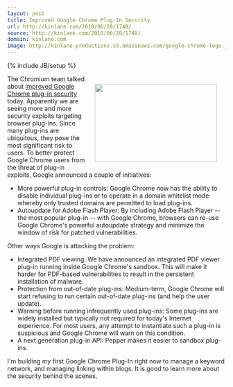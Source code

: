 ```yaml
---
layout: post
title: Improved Google Chrome Plug-In Security
url: http://kinlane.com/2010/06/28/1748/
source: http://kinlane.com/2010/06/28/1748/
domain: kinlane.com
image: http://kinlane-productions.s3.amazonaws.com/google-chrome-logo.jpg
---
```

{% include JB/setup %}<p><img class="alignnone" style="padding: 20px;" title="Google Chrome" src="http://kinlane-productions.s3.amazonaws.com/google-chrome-logo.jpg" alt="" width="282" height="180" align="right" />The Chromium team talked about <a href="http://blog.chromium.org/2010/06/improving-plug-in-security.html">improved Google Chrome plug-in security</a> today. Apparently we are seeing more and more security exploits targeting browser plug-ins. Since many plug-ins are ubiquitous, they pose the most significant risk to users. To better protect Google Chrome users from the threat of plug-in exploits, Google announced a couple of initiatives:
<ul class="mainlist">
	<li>More powerful plug-in controls: Google Chrome now has the ability to disable individual plug-ins or to operate in a domain whitelist mode whereby only trusted domains are permitted to load plug-ins.</li>
	<li>Autoupdate for Adobe Flash Player: By including Adobe Flash Player -- the most popular plug-in -- with Google Chrome, browsers can re-use Google Chrome's powerful autoupdate strategy and minimize the window of risk for patched vulnerabilities.</li>
</ul>
Other ways Google is attacking the problem:
<ul class="mainlist">
	<li>Integrated PDF viewing: We have announced an integrated PDF viewer plug-in running inside Google Chrome's sandbox. This will make it harder for PDF-based vulnerabilities to result in the persistent installation of malware.</li>
	<li>Protection from out-of-date plug-ins: Medium-term, Google Chrome will start refusing to run certain out-of-date plug-ins (and help the user update).</li>
	<li> Warning before running infrequently used plug-ins: Some plug-ins are widely installed but typically not required for today's Internet experience. For most users, any attempt to instantiate such a plug-in is suspicious and Google Chrome will warn on this condition.</li>
	<li> A next generation plug-in API: Pepper makes it easier to sandbox plug-ins.</li>
</ul>
I'm building my first Google Chrome Plug-In right now to manage a keyword network, and managing linking within blogs. It is good to learn more about the security behind the scenes.</p>
